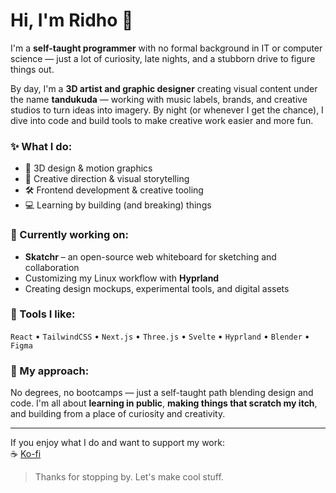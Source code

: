 # Hi, I'm Ridho 👋

I'm a **self-taught programmer** with no formal background in IT or computer science — just a lot of curiosity, late nights, and a stubborn drive to figure things out.

By day, I'm a **3D artist and graphic designer** creating visual content under the name **tandukuda** — working with music labels, brands, and creative studios to turn ideas into imagery. By night (or whenever I get the chance), I dive into code and build tools to make creative work easier and more fun.

### ✨ What I do:
- 🎨 3D design & motion graphics  
- 🧠 Creative direction & visual storytelling  
- 🛠️ Frontend development & creative tooling  
- 💻 Learning by building (and breaking) things

### 🧪 Currently working on:
- **Skatchr** – an open-source web whiteboard for sketching and collaboration  
- Customizing my Linux workflow with **Hyprland**  
- Creating design mockups, experimental tools, and digital assets

### 🧰 Tools I like:
`React` • `TailwindCSS` • `Next.js` • `Three.js` • `Svelte` • `Hyprland` • `Blender` • `Figma`

### 🧭 My approach:
No degrees, no bootcamps — just a self-taught path blending design and code. I'm all about **learning in public**, **making things that scratch my itch**, and building from a place of curiosity and creativity.

---

If you enjoy what I do and want to support my work:  
☕ [Ko-fi](https://ko-fi.com/tandukuda)

> Thanks for stopping by. Let's make cool stuff.
